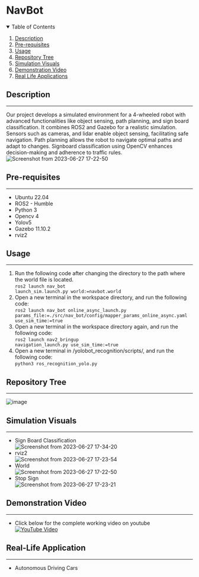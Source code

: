 # NavBot
<details open="open">
  <summary>Table of Contents</summary>
  <ol>
    <li><a href="#Description">Description</a></li>
    <li><a href="#Pre-requisites">Pre-requisites</a></li>
    <li><a href="#Usage">Usage</a></li>
    <li><a href="#Repository-Tree">Repository Tree</a></li>
    <li><a href="#Simulation-Visuals">Simulation Visuals</a></li>
    <li><a href="#Demonstration-Video">Demonstration Video</a></li>
    <li><a href="#Real-Life-Applications">Real Life Applications</a></li>
  </ol>
</details>

## Description
----
Our project develops a simulated environment for a 4-wheeled robot with advanced functionalities like object sensing, path planning, and sign board classification. It combines ROS2 and Gazebo for a realistic simulation. Sensors such as cameras, and lidar enable object sensing, facilitating safe navigation. Path planning allows the robot to navigate optimal paths and adapt to changes. Signboard classification using OpenCV enhances decision-making and adherence to traffic rules.
![Screenshot from 2023-06-27 17-22-50](https://github.com/SaiSatwikReddy07/NavBot/assets/109800395/690771f3-1398-4fd1-999d-422be7bbfb08)

## Pre-requisites
----
* Ubuntu 22.04 
* ROS2 - Humble
* Python 3
* Opencv 4
* Yolov5
* Gazebo 11.10.2
* rviz2
## Usage
----
1. Run the following code after changing the directory to the path where the world file is located. <br/>
<code>ros2 launch nav_bot launch_sim.launch.py world:=navbot.world</code> <br/>
2. Open a new terminal in the workspace directory, and run the following code: <br/>
<code>ros2 launch nav_bot online_async_launch.py params_file:=./src/nav_bot/config/mapper_params_online_async.yaml use_sim_time:=true</code> <br/>
3. Open a new terminal in the workspace directory again, and run the following code: <br/>
<code>ros2 launch nav2_bringup navigation_launch.py use_sim_time:=true</code> <br/>
4. Open a new terminal in /yolobot_recognition/scripts/, and run the following code: <br/>
<code>python3 ros_recognition_yolo.py</code> <br/>

## Repository Tree
----
![image](https://github.com/SaiSatwikReddy07/NavBot/assets/109800395/6458b364-5a7d-4526-b216-192e8825bd88)

## Simulation Visuals
----
* Sign Board Classification <br/>
![Screenshot from 2023-06-27 17-34-20](https://github.com/SaiSatwikReddy07/NavBot/assets/109800395/4694f3be-00f3-4778-8781-c7b1854d1128) <br/>
* rviz2 <br/>
![Screenshot from 2023-06-27 17-23-54](https://github.com/SaiSatwikReddy07/NavBot/assets/109800395/5eabf78d-1cca-46d6-a0ee-498f4d41a81e) <br/>
* World <br/>
![Screenshot from 2023-06-27 17-22-50](https://github.com/SaiSatwikReddy07/NavBot/assets/109800395/97ed6acb-5ca1-4b96-8681-a9060e915ad5) <br/>
* Stop Sign <br/>
![Screenshot from 2023-06-27 17-23-21](https://github.com/SaiSatwikReddy07/NavBot/assets/109800395/8c81a4a0-433b-44e7-9ccf-40777044b03c) <br/>

## Demonstration Video
----
* Click below for the complete working video on youtube <br/>
[![YouTube Video](http://img.youtube.com/vi/UnKrqkgXtco/0.jpg)](https://youtu.be/UnKrqkgXtco)
## Real-Life Application
----
* Autonomous Driving Cars
